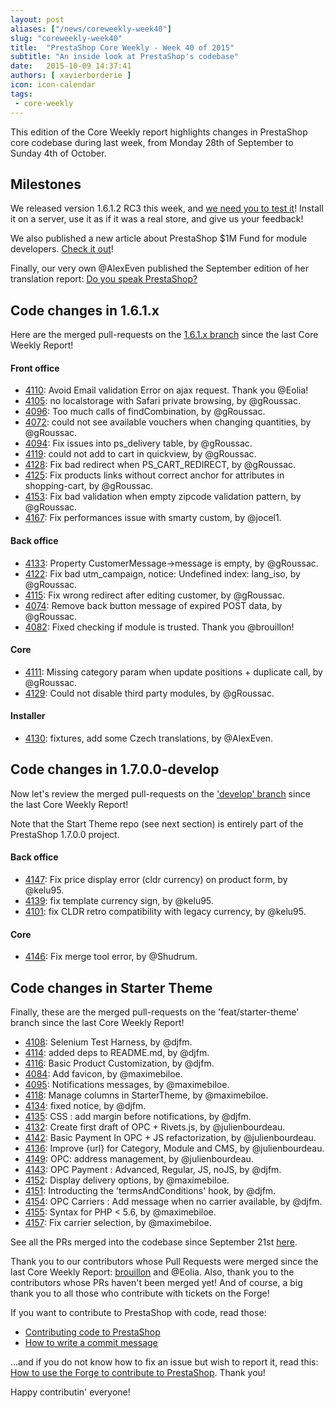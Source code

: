 ```yaml
---
layout: post
aliases: ["/news/coreweekly-week40"]
slug: "coreweekly-week40"
title:  "PrestaShop Core Weekly - Week 40 of 2015"
subtitle: "An inside look at PrestaShop's codebase"
date:   2015-10-09 14:37:41
authors: [ xavierborderie ]
icon: icon-calendar
tags:
 - core-weekly
---
```


This edition of the Core Weekly report highlights changes in PrestaShop core codebase during last week, from Monday 28th of September to Sunday 4th of October.


## Milestones

We released version 1.6.1.2 RC3 this week, and [we need you to test it](http://build.prestashop.com/news/prestashop-1-6-1-2-rc3/)! Install it on a server, use it as if it was a real store, and give us your feedback!

We also published a new article about PrestaShop $1M Fund for module developers. [Check it out](http://build.prestashop.com/news/prestashop-integration-fund/)!

Finally, our very own @AlexEven published the September edition of her translation report: [Do you speak PrestaShop?](http://build.prestashop.com/news/do-you-speak-prestashop-september-2015-edition/)


 


## Code changes in 1.6.1.x

Here are the merged pull-requests on the [1.6.1.x branch](https://github.com/PrestaShop/PrestaShop/tree/1.6.1.x) since the last Core Weekly Report!
 

#### Front office

 * [4110](https://github.com/PrestaShop/PrestaShop/pull/4110): Avoid Email validation Error on ajax request. Thank you @Eolia!
 * [4105](https://github.com/PrestaShop/PrestaShop/pull/4105): no localstorage with Safari private browsing, by @gRoussac.
 * [4096](https://github.com/PrestaShop/PrestaShop/pull/4096): Too much calls of findCombination, by @gRoussac.
 * [4072](https://github.com/PrestaShop/PrestaShop/pull/4072): could not see available vouchers when changing quantities, by @gRoussac.
 * [4094](https://github.com/PrestaShop/PrestaShop/pull/4094): Fix issues into ps_delivery table, by @gRoussac.
 * [4119](https://github.com/PrestaShop/PrestaShop/pull/4119): could not add to cart in quickview, by @gRoussac.
 * [4128](https://github.com/PrestaShop/PrestaShop/pull/4128): Fix bad redirect when PS_CART_REDIRECT, by @gRoussac.
 * [4125](https://github.com/PrestaShop/PrestaShop/pull/4125): Fix products links without correct anchor for attributes in shopping-cart, by @gRoussac.
 * [4153](https://github.com/PrestaShop/PrestaShop/pull/4153): Fix bad validation when empty zipcode validation pattern, by @gRoussac.
 * [4167](https://github.com/PrestaShop/PrestaShop/pull/4167): Fix performances issue with smarty custom, by @jocel1.
 
 
 
#### Back office
 
 * [4133](https://github.com/PrestaShop/PrestaShop/pull/4133): Property CustomerMessage->message is empty, by @gRoussac.
 * [4122](https://github.com/PrestaShop/PrestaShop/pull/4122): Fix bad utm_campaign, notice: Undefined index: lang_iso, by @gRoussac.
 * [4115](https://github.com/PrestaShop/PrestaShop/pull/4115): Fix wrong redirect after editing customer, by @gRoussac.
 * [4074](https://github.com/PrestaShop/PrestaShop/pull/4074): Remove back button message of expired POST data, by @gRoussac.
 * [4082](https://github.com/PrestaShop/PrestaShop/pull/4082): Fixed checking if module is trusted. Thank you @brouillon!

 
 
#### Core
 
 * [4111](https://github.com/PrestaShop/PrestaShop/pull/4111): Missing category param when update positions + duplicate call, by @gRoussac.
 * [4129](https://github.com/PrestaShop/PrestaShop/pull/4129): Could not disable third party modules, by @gRoussac.

 
 
#### Installer

 * [4130](https://github.com/PrestaShop/PrestaShop/pull/4130): fixtures, add some Czech translations, by @AlexEven.
 
 
 
 
## Code changes in 1.7.0.0-develop

Now let's review the merged pull-requests on the ['develop' branch](https://github.com/PrestaShop/PrestaShop/tree/develop) since the last Core Weekly Report!

Note that the Start Theme repo (see next section) is entirely part of the PrestaShop 1.7.0.0 project.
 
 
#### Back office

 * [4147](https://github.com/PrestaShop/PrestaShop/pull/4147): Fix price display error (cldr currency) on product form, by @kelu95.
 * [4139](https://github.com/PrestaShop/PrestaShop/pull/4139): fix template currency sign, by @kelu95.
 * [4101](https://github.com/PrestaShop/PrestaShop/pull/4101): fix CLDR retro compatibility with legacy currency, by @kelu95.
 
 
#### Core

 * [4146](https://github.com/PrestaShop/PrestaShop/pull/4146): Fix merge tool error, by @Shudrum.
 
 
 
## Code changes in Starter Theme

Finally, these are the merged pull-requests on the 'feat/starter-theme' branch since the last Core Weekly Report!
 
 * [4108](https://github.com/PrestaShop/PrestaShop/pull/4108): Selenium Test Harness, by @djfm.
 * [4114](https://github.com/PrestaShop/PrestaShop/pull/4114): added deps to README.md, by @djfm.
 * [4116](https://github.com/PrestaShop/PrestaShop/pull/4116): Basic Product Customization, by @djfm.
 * [4084](https://github.com/PrestaShop/PrestaShop/pull/4084): Add favicon, by @maximebiloe.
 * [4095](https://github.com/PrestaShop/PrestaShop/pull/4095): Notifications messages, by @maximebiloe.
 * [4118](https://github.com/PrestaShop/PrestaShop/pull/4118): Manage columns in StarterTheme, by @maximebiloe.
 * [4134](https://github.com/PrestaShop/PrestaShop/pull/4134): fixed notice, by @djfm.
 * [4135](https://github.com/PrestaShop/PrestaShop/pull/4135): CSS : add margin before notifications, by @djfm.
 * [4132](https://github.com/PrestaShop/PrestaShop/pull/4132): Create first draft of OPC + Rivets.js, by @julienbourdeau.
 * [4142](https://github.com/PrestaShop/PrestaShop/pull/4142): Basic Payment In OPC + JS refactorization, by @julienbourdeau.
 * [4136](https://github.com/PrestaShop/PrestaShop/pull/4136): Improve {url} for Category, Module and CMS, by @julienbourdeau.
 * [4149](https://github.com/PrestaShop/PrestaShop/pull/4149): OPC: address management, by @julienbourdeau.
 * [4143](https://github.com/PrestaShop/PrestaShop/pull/4143): OPC Payment : Advanced, Regular, JS, noJS, by @djfm.
 * [4152](https://github.com/PrestaShop/PrestaShop/pull/4152): Display delivery options, by @maximebiloe.
 * [4151](https://github.com/PrestaShop/PrestaShop/pull/4151): Introducting the 'termsAndConditions' hook, by @djfm.
 * [4154](https://github.com/PrestaShop/PrestaShop/pull/4154): OPC Carriers : Add message when no carrier available, by @djfm.
 * [4155](https://github.com/PrestaShop/PrestaShop/pull/4155): Syntax for PHP < 5.6, by @maximebiloe.
 * [4157](https://github.com/PrestaShop/PrestaShop/pull/4157): Fix carrier selection, by @maximebiloe.
 

 
See all the PRs merged into the codebase since September 21st [here](https://github.com/PrestaShop/PrestaShop/pulls?q=is%3Apr+merged%3A%3E2015-09-07+is%3Aclosed+sort%3Aupdated&utf8=%E2%9C%93).

Thank you to our contributors whose Pull Requests were merged since the last Core Weekly Report: [brouillon](https://github.com/brouillon) and @Eolia. Also, thank you to the contributors whose PRs haven't been merged yet! And of course, a big thank you to all those who contribute with tickets on the Forge!

If you want to contribute to PrestaShop with code, read those:

 * [Contributing code to PrestaShop](http://doc.prestashop.com/display/PS16/Contributing+code+to+PrestaShop)
 * [How to write a commit message](http://doc.prestashop.com/display/PS16/How+to+write+a+commit+message)

...and if you do not know how to fix an issue but wish to report it, read this: [How to use the Forge to contribute to PrestaShop](http://doc.prestashop.com/display/PS16/How+to+use+the+Forge+to+contribute+to+PrestaShop). Thank you!

Happy contributin' everyone!

 
 
 
